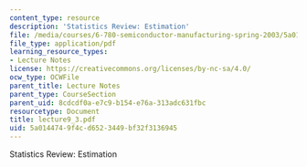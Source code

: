 ```yaml
---
content_type: resource
description: 'Statistics Review: Estimation'
file: /media/courses/6-780-semiconductor-manufacturing-spring-2003/5a0144749f4cd6523449bf32f3136945_lecture9_3.pdf
file_type: application/pdf
learning_resource_types:
- Lecture Notes
license: https://creativecommons.org/licenses/by-nc-sa/4.0/
ocw_type: OCWFile
parent_title: Lecture Notes
parent_type: CourseSection
parent_uid: 8cdcdf0a-e7c9-b154-e76a-313adc631fbc
resourcetype: Document
title: lecture9_3.pdf
uid: 5a014474-9f4c-d652-3449-bf32f3136945
---
```

Statistics Review: Estimation